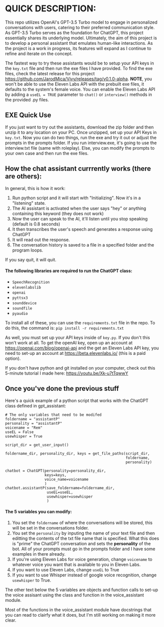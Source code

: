# QUICK DESCRIPTION:

This repo utilizes OpenAI's GPT-3.5 Turbo model to engage in personalized conversations with users, catering to their preferred communication style. As GPT-3.5 Turbo serves as the foundation for ChatGPT, this project essentially shares its underlying model. Ultimately, the aim of this project is to develop a personal assistant that emulates human-like interactions. As the project is a work in progress, its features will expand as I continue to refine and iterate on the concept.

The fastest way to try these assistants would be to setup your API keys in the ```key.txt``` file and then run the exe files I have provided.  To find the exe files, check the latest release for this project https://github.com/JarodMica/Vivy/releases/tag/v0.1.0-alpha. **NOTE**, you won't be able to use the Eleven Labs API with the prebuilt exe files, it defaults to the system's female voice.  You can enable the Eleven Labs API by adding a ```useEL = TRUE``` parameter to ```chat()``` or ```interview()``` methods in the provided .py files.

## EXE Quick Use

If you just want to try out the assistants, download the zip folder and then unzip it to any location on your PC. Once unzipped, set up your API Keys in ```key.txt```. Now you can do two things, run the exe and try it out or adjust the prompts in the prompts folder.  If you run interview.exe, it's going to use the interview.txt file (same with roleplay). Else, you can modify the prompts to your own case and then run the exe files.

## How the chat assistant currrently works (there are others):
In general, this is how it work:
1. Run python script and it will start with "Initializing".  Now it's in a "listening" state.
2. The AI assistant is activated when the user says "hey" or anything containing this keyword (they does not work)
3. Now the user can speak to the AI, it'll listen until you stop speaking (default is 0.8 seconds)
4. It then transcribes the user's speech and generates a response using ChatGPT
5. It will read out the response.
6. The conversation history is saved to a file in a specified folder and the program loops.

If you say quit, it will quit.

#### The following libraries are required to run the ChatGPT class:
- ```SpeechRecognition```
- ```elevenlabslib```
- ```openai```
- ```pyttsx3```
- ```sounddevice```
- ```soundfile```
- ```pyaudio```

To install all of these, you can use the ```requirements.txt``` file in the repo.  To do this, the command is:
```pip install -r requirements.txt```

As well, you must set up your API keys inside of ```key.py```.  If you don't this won't work at all.  To get the openAI key, open up an account at https://openai.com/blog/openai-api and the get an Eleven Labs API key, you need to set-up an account at https://beta.elevenlabs.io/ (this is a paid option).

If you don't have python and git installed on your computer, check out this 5-minute tutorial I made here: https://youtu.be/Xk-u7tTqwwY
 
## Once you've done the previous stuff

Here's a quick example of a python script that works with the ChatGPT class defined in gpt_assistant:
```
# The only variables that need to be modifed
foldername = "assistantP"
personality = "assistantP"
voicename = "Rem"
useEL = False
usewhisper = True

script_dir = get_user_input()

foldername_dir, personality_dir, keys = get_file_paths(script_dir, 
                                                       foldername, 
                                                       personality)

chatbot = ChatGPT(personality=personality_dir, 
                  keys=keys, 
                  voice_name=voicename
                  )
chatbot.assistantP(save_foldername=foldername_dir,
                   useEL=useEL,
                   usewhisper=usewhisper
                   )

```

#### The 5 variables you can modify:

1. You set the ```foldername``` of where the conversations will be stored, this will be set in the conversations folder.
2. You set the ```personality``` by inputing the name of your text file and then editting the contents of the txt file name that is specified.  What this does is "prime" the ChatGPT conversation and sets the **personality** of the bot.  All of your prompts must go in the prompts folder and I have some examples in there already.
3. If you're using Eleven Labs for voice generation, change ```voicename``` to whatever voice you want that is available to you in Eleven Labs.
4. If you want to use Eleven Labs, change ```useEL``` to True
5. If you want to use Whisper instead of google voice recognition, change ```usewhisper``` to True.

The other text below the 5 variables are objects and function calls to set-up the voice assisant using the class and function in the voice_assistant module.

Most of the functions in the voice_assistant module have docstrings that you can read to clairfy what it does, but I'm still working on making it more clear.
